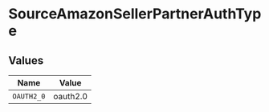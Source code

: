 # SourceAmazonSellerPartnerAuthType


## Values

| Name       | Value      |
| ---------- | ---------- |
| `OAUTH2_0` | oauth2.0   |